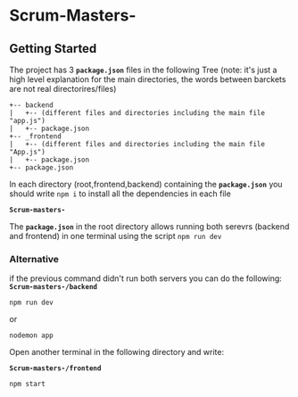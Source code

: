 # Scrum-Masters-

## Getting Started

The project has 3 **`package.json`** files in the following Tree (note: it's just a high level explanation for the main directories, the words between barckets are not real directorires/files)

```
+-- backend
|   +-- (different files and directories including the main file "app.js") 
|   +-- package.json
+-- _frontend
|   +-- (different files and directories including the main file "App.js")
|   +-- package.json
+-- package.json

```

In each directory (root,frontend,backend) containing the **`package.json`** you should write `npm i` to install all the dependencies in each file  

**`Scrum-masters-`** 

The **`package.json`** in the root directory allows running both serevrs (backend and frontend) in one terminal using the script `npm run dev` 

### Alternative 

if the previous command didn't run both servers you can do the following:
**`Scrum-masters-/backend`** 

`npm run dev`

or

`nodemon app`

Open another terminal in the following directory and write: 

**`Scrum-masters-/frontend`**

`npm start`



